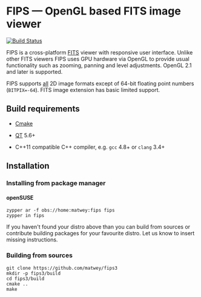 FIPS — OpenGL based FITS image viewer
=====================================
[![Build Status](https://travis-ci.org/matwey/fips3.svg?branch=master)](https://travis-ci.org/matwey/fips3)

FIPS is a cross-platform [FITS](https://fits.gsfc.nasa.gov) viewer with
responsive user interface. Unlike other FITS viewers FIPS uses GPU hardware via
OpenGL to provide usual functionality such as zooming, panning and level
adjustments. OpenGL 2.1 and later is supported.

FIPS supports [all](http://archive.stsci.edu/fits/users_guide/) 2D image formats
except of 64-bit floating point numbers (`BITPIX=-64`). FITS image extension has
basic limited support.

Build requirements
------------------

-   [Cmake](https://cmake.org)

-   [QT](https://qt.io) 5.6+

-   C++11 compatible C++ compiler, e.g. `gcc` 4.8+ or `clang` 3.4+

Installation
------------

### Installing from package manager

#### openSUSE

~~~~~~~~~~~~~~~~~~~~~~~~~~~~~~~~~~~~~~~~~~~~~~~~~~~~~~~~~~~~~~~~~~~~~~~~~~~~~~~~
zypper ar -f obs://home:matwey:fips fips
zypper in fips
~~~~~~~~~~~~~~~~~~~~~~~~~~~~~~~~~~~~~~~~~~~~~~~~~~~~~~~~~~~~~~~~~~~~~~~~~~~~~~~~

If you haven't found your distro above than you can build from sources or
contribute building packages for your favourite distro. Let us know to insert
missing instructions.

### Building from sources

~~~~~~~~~~~~~~~~~~~~~~~~~~~~~~~~~~~~~~~~~~~~~~~~~~~~~~~~~~~~~~~~~~~~~~~~~~~~~~~~
git clone https://github.com/matwey/fips3
mkdir -p fips3/build
cd fips3/build
cmake ..
make
~~~~~~~~~~~~~~~~~~~~~~~~~~~~~~~~~~~~~~~~~~~~~~~~~~~~~~~~~~~~~~~~~~~~~~~~~~~~~~~~

 
